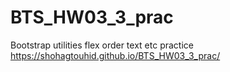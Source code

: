 # BTS_HW03_3_prac
Bootstrap utilities flex order text etc practice
https://shohagtouhid.github.io/BTS_HW03_3_prac/
